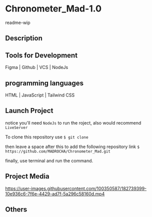# Chronometer_Mad-1.0

readme-wip

## Description

## Tools for Development

Figma |
 Github |
 VCS |
 NodeJs

## programming languages 

HTML |
 JavaScript |
 Tailwind CSS


## Launch Project
notice you'll need `NodeJs` to run the roject, also would recommend `LiveServer` 


To clone this repository use 
`$ git clone`

then leave a space after this to add the following repository link
`$ https://github.com/MADROCHA/Chronometer_Mad.git` 

finally, use terminal and run the command.

## Project Media


https://user-images.githubusercontent.com/100350587/182739399-10e936c6-7f6e-4429-ad7f-5a296c58160d.mp4

## Others

